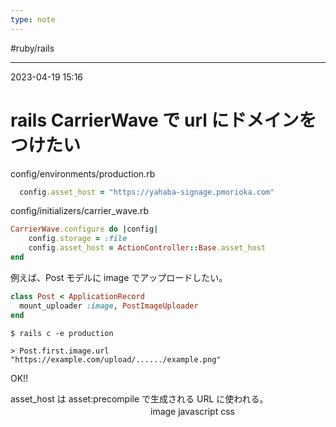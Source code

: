 ```yaml
---
type: note
---
```


#ruby/rails 

---
2023-04-19  15:16

# rails CarrierWave で url にドメインをつけたい


config/environments/production.rb
```ruby
  config.asset_host = "https://yahaba-signage.pmorioka.com"
```


config/initializers/carrier_wave.rb
```ruby
CarrierWave.configure do |config|
    config.storage = :file
    config.asset_host = ActionController::Base.asset_host
end
```

例えば、Post モデルに image でアップロードしたい。

```ruby
class Post < ApplicationRecord
  mount_uploader :image, PostImageUploader
end
```

```shell
$ rails c -e production

> Post.first.image.url
"https://example.com/upload/....../example.png"
```

OK!!

asset_host は asset:precompile で生成される URL に使われる。
　　　　　　　　　　　　　　　　image javascript css 

